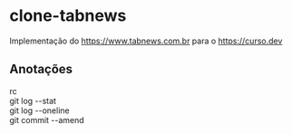 # clone-tabnews

Implementação do https://www.tabnews.com.br para o https://curso.dev

## Anotações

rc <!-- Run Commands -> Convenção para scripts que possuem instruções de inicialização -->  
git log --stat <!-- Indica os arquivos modificaos no commit -->  
git log --oneline <!-- Retorna os commits de forma compactada -->  
git commit --amend <!-- "Emenda" tudo que estiver em staged ao commit anterior. Ótimo para corrigir algo que esqueceu de adicionar ao commit, sem precisar criar um novo para uma pequena alteração. -->
